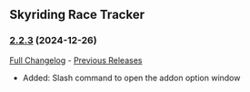 ## Skyriding Race Tracker
### [2.2.3](https://github.com/diomsg-code/SkyridingRaceTracker/tree/2.2.3) (2024-12-26)
[Full Changelog](https://github.com/diomsg-code/SkyridingRaceTracker/compare/2.2.2...2.2.3) - [Previous Releases](https://github.com/diomsg-code/SkyridingRaceTracker/releases)

- Added: Slash command to open the addon option window

